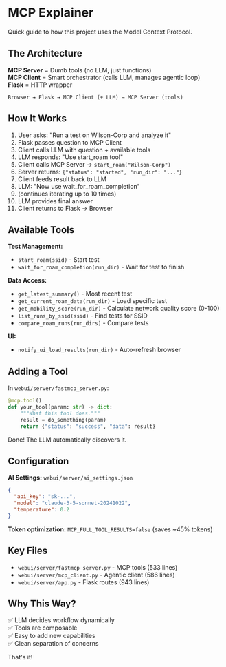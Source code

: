 # MCP Explainer

Quick guide to how this project uses the Model Context Protocol.

## The Architecture

**MCP Server** = Dumb tools (no LLM, just functions)  
**MCP Client** = Smart orchestrator (calls LLM, manages agentic loop)  
**Flask** = HTTP wrapper  

```
Browser → Flask → MCP Client (+ LLM) → MCP Server (tools)
```

## How It Works

1. User asks: "Run a test on Wilson-Corp and analyze it"
2. Flask passes question to MCP Client
3. Client calls LLM with question + available tools
4. LLM responds: "Use start_roam tool"
5. Client calls MCP Server → `start_roam("Wilson-Corp")`
6. Server returns: `{"status": "started", "run_dir": "..."}`
7. Client feeds result back to LLM
8. LLM: "Now use wait_for_roam_completion"
9. (continues iterating up to 10 times)
10. LLM provides final answer
11. Client returns to Flask → Browser

## Available Tools

**Test Management:**
- `start_roam(ssid)` - Start test
- `wait_for_roam_completion(run_dir)` - Wait for test to finish

**Data Access:**
- `get_latest_summary()` - Most recent test
- `get_current_roam_data(run_dir)` - Load specific test
- `get_mobility_score(run_dir)` - Calculate network quality score (0-100)
- `list_runs_by_ssid(ssid)` - Find tests for SSID
- `compare_roam_runs(run_dirs)` - Compare tests

**UI:**
- `notify_ui_load_results(run_dir)` - Auto-refresh browser

## Adding a Tool

In `webui/server/fastmcp_server.py`:

```python
@mcp.tool()
def your_tool(param: str) -> dict:
    """What this tool does."""
    result = do_something(param)
    return {"status": "success", "data": result}
```

Done! The LLM automatically discovers it.

## Configuration

**AI Settings:** `webui/server/ai_settings.json`
```json
{
  "api_key": "sk-...",
  "model": "claude-3-5-sonnet-20241022",
  "temperature": 0.2
}
```

**Token optimization:** `MCP_FULL_TOOL_RESULTS=false` (saves ~45% tokens)

## Key Files

- `webui/server/fastmcp_server.py` - MCP tools (533 lines)
- `webui/server/mcp_client.py` - Agentic client (586 lines)
- `webui/server/app.py` - Flask routes (943 lines)

## Why This Way?

✅ LLM decides workflow dynamically  
✅ Tools are composable  
✅ Easy to add new capabilities  
✅ Clean separation of concerns  

That's it!
